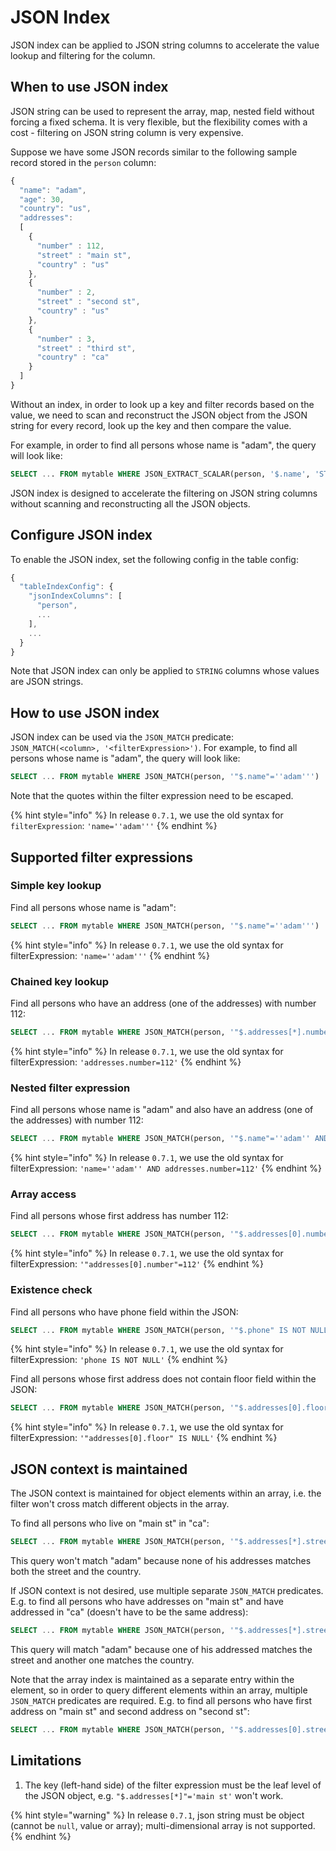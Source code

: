 # JSON Index

JSON index can be applied to JSON string columns to accelerate the value lookup and filtering for the column.

## When to use JSON index

JSON string can be used to represent the array, map, nested field without forcing a fixed schema. It is very flexible, but the flexibility comes with a cost - filtering on JSON string column is very expensive.

Suppose we have some JSON records similar to the following sample record stored in the `person` column:

```javascript
{
  "name": "adam",
  "age": 30,
  "country": "us",
  "addresses":
  [
    {
      "number" : 112,
      "street" : "main st",
      "country" : "us"
    },
    {
      "number" : 2,
      "street" : "second st",
      "country" : "us"
    },
    {
      "number" : 3,
      "street" : "third st",
      "country" : "ca"
    }
  ]
}
```

Without an index, in order to look up a key and filter records based on the value, we need to scan and reconstruct the JSON object from the JSON string for every record, look up the key and then compare the value.

For example, in order to find all persons whose name is "adam", the query will look like:

```sql
SELECT ... FROM mytable WHERE JSON_EXTRACT_SCALAR(person, '$.name', 'STRING') = 'adam'
```

JSON index is designed to accelerate the filtering on JSON string columns without scanning and reconstructing all the JSON objects.

## Configure JSON index

To enable the JSON index, set the following config in the table config:

```javascript
{
  "tableIndexConfig": {        
    "jsonIndexColumns": [
      "person",
      ...
    ],
    ...
  }
}
```

Note that JSON index can only be applied to `STRING` columns whose values are JSON strings.

## How to use JSON index

JSON index can be used via the `JSON_MATCH` predicate: `JSON_MATCH(<column>, '<filterExpression>')`. For example, to find all persons whose name is "adam", the query will look like:

```sql
SELECT ... FROM mytable WHERE JSON_MATCH(person, '"$.name"=''adam''')
```

Note that the quotes within the filter expression need to be escaped.

{% hint style="info" %}
In release `0.7.1`, we use the old syntax for `filterExpression`: `'name=''adam'''`
{% endhint %}

## Supported filter expressions

### Simple key lookup

Find all persons whose name is "adam":

```sql
SELECT ... FROM mytable WHERE JSON_MATCH(person, '"$.name"=''adam''')
```

{% hint style="info" %}
In release `0.7.1`, we use the old syntax for filterExpression: `'name=''adam'''`
{% endhint %}

### Chained key lookup

Find all persons who have an address \(one of the addresses\) with number 112:

```sql
SELECT ... FROM mytable WHERE JSON_MATCH(person, '"$.addresses[*].number"=112')
```

{% hint style="info" %}
In release `0.7.1`, we use the old syntax for filterExpression: `'addresses.number=112'`
{% endhint %}

### Nested filter expression

Find all persons whose name is "adam" and also have an address \(one of the addresses\) with number 112:

```sql
SELECT ... FROM mytable WHERE JSON_MATCH(person, '"$.name"=''adam'' AND "$.addresses[*].number"=112')
```

{% hint style="info" %}
In release `0.7.1`, we use the old syntax for filterExpression: `'name=''adam'' AND addresses.number=112'`
{% endhint %}

### Array access

Find all persons whose first address has number 112:

```sql
SELECT ... FROM mytable WHERE JSON_MATCH(person, '"$.addresses[0].number"=112')
```

{% hint style="info" %}
In release `0.7.1`, we use the old syntax for filterExpression: `'"addresses[0].number"=112'`
{% endhint %}

### Existence check

Find all persons who have phone field within the JSON:

```sql
SELECT ... FROM mytable WHERE JSON_MATCH(person, '"$.phone" IS NOT NULL')
```

{% hint style="info" %}
In release `0.7.1`, we use the old syntax for filterExpression: `'phone IS NOT NULL'`
{% endhint %}

Find all persons whose first address does not contain floor field within the JSON:

```sql
SELECT ... FROM mytable WHERE JSON_MATCH(person, '"$.addresses[0].floor" IS NULL')
```

{% hint style="info" %}
In release `0.7.1`, we use the old syntax for filterExpression: `'"addresses[0].floor" IS NULL'`
{% endhint %}

## JSON context is maintained

The JSON context is maintained for object elements within an array, i.e. the filter won't cross match different objects in the array.

To find all persons who live on "main st" in "ca":

```sql
SELECT ... FROM mytable WHERE JSON_MATCH(person, '"$.addresses[*].street"=''main st'' AND "$.addresses[*].country"=''ca''')
```

This query won't match "adam" because none of his addresses matches both the street and the country.

If JSON context is not desired, use multiple separate `JSON_MATCH` predicates. E.g. to find all persons who have addresses on "main st" and have addressed in "ca" \(doesn't have to be the same address\):

```sql
SELECT ... FROM mytable WHERE JSON_MATCH(person, '"$.addresses[*].street"=''main st''') AND JSON_MATCH(person, '"$.addresses[*].country"=''ca''')
```

This query will match "adam" because one of his addressed matches the street and another one matches the country.

Note that the array index is maintained as a separate entry within the element, so in order to query different elements within an array, multiple `JSON_MATCH` predicates are required. E.g. to find all persons who have first address on "main st" and second address on "second st":

```sql
SELECT ... FROM mytable WHERE JSON_MATCH(person, '"$.addresses[0].street"=''main st''') AND JSON_MATCH(person, '"$.addresses[1].street"=''second st''')
```

## Limitations

1. The key \(left-hand side\) of the filter expression must be the leaf level of the JSON object, e.g. `"$.addresses[*]"='main st'` won't work.

{% hint style="warning" %}
In release `0.7.1`, json string must be object \(cannot be `null`, value or array\); multi-dimensional array is not supported.
{% endhint %}

